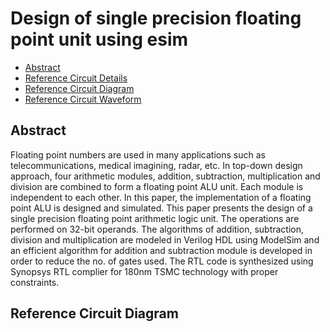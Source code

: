# Design of single precision floating point unit using esim 
 * [Abstract](#abstract)
  * [Reference Circuit Details](#reference-circuit-details)
  * [Reference Circuit Diagram](#reference-circuit-diagram)
  * [Reference Circuit Waveform](#reference-circuit-waveform)
## Abstract
Floating point numbers are used in many applications such as telecommunications, medical imagining, radar, etc. In top-down design approach, four arithmetic modules, addition, subtraction, multiplication and division are combined to form a floating point ALU unit. Each module is independent to each other. In this paper, the implementation of a floating point ALU is designed and simulated. This paper presents the design of a single precision floating point arithmetic logic unit. The operations are performed on 32-bit operands. The algorithms of addition, subtraction, division and multiplication are modeled in Verilog HDL using ModelSim and an efficient algorithm for addition and subtraction module is developed in order to reduce the no. of gates used. The RTL code is synthesized using Synopsys RTL complier for 180nm TSMC technology with proper constraints.
## Reference Circuit Diagram
